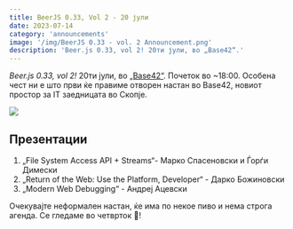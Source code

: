 ```yaml
---
title: BeerJS 0.33, Vol 2 - 20 јули
date: 2023-07-14
category: 'announcements'
image: '/img/BeerJS 0.33 - vol. 2 Announcement.png'
description: 'Beer.js 0.33, vol 2! 20ти јули, во „Base42“.'
---
```


_Beer.js 0.33, vol 2!_ 20ти јули, во [„Base42“](https://42.mk). Почеток во ~18:00. Особена чест ни е што први ќе правиме
отворен настан во Base42, новиот простор за IT заедницата во Скопје.

<img src="/img/BeerJS 0.33 - vol. 2 Announcement.png" />

## Презентации

1. „File System Access API + Streams“- Марко Спасеновски и Ѓорѓи Димески
2. „Return of the Web: Use the Platform, Developer“ - Дарко Божиновски
3. „Modern Web Debugging“ - Андреј Ацевски

Очекувајте неформален настан, ќе има по некое пиво и нема строга агенда. Се гледаме во четврток 🍻!

